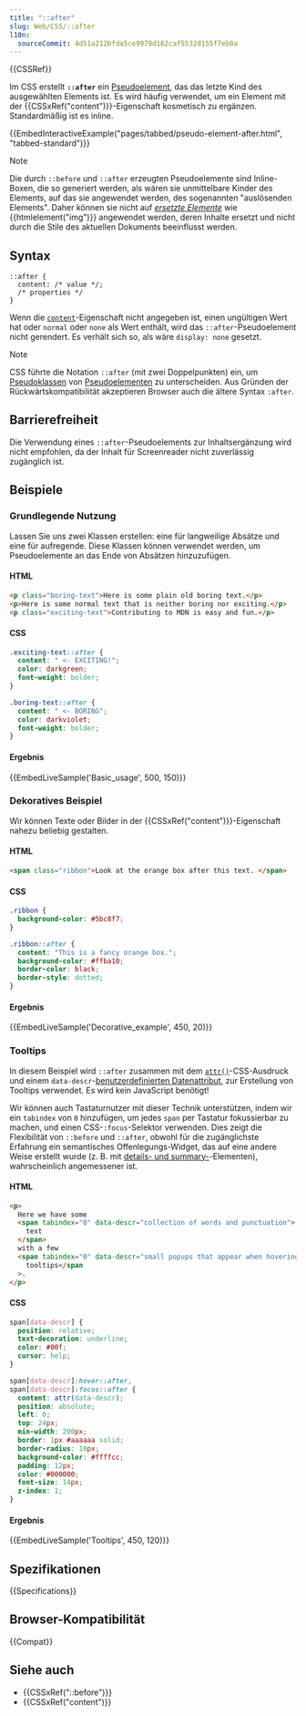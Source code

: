 ```yaml
---
title: "::after"
slug: Web/CSS/::after
l10n:
  sourceCommit: 4d51a212bfda5ce9978d162caf5532d155f7eb0a
---
```


{{CSSRef}}

Im CSS erstellt **`::after`** ein [Pseudoelement](/de/docs/Web/CSS/Pseudo-elements), das das letzte Kind des ausgewählten Elements ist. Es wird häufig verwendet, um ein Element mit der {{CSSxRef("content")}}-Eigenschaft kosmetisch zu ergänzen. Standardmäßig ist es inline.

{{EmbedInteractiveExample("pages/tabbed/pseudo-element-after.html", "tabbed-standard")}}

> [!NOTE]
> Die durch `::before` und `::after` erzeugten Pseudoelemente sind Inline-Boxen, die so generiert werden, als wären sie unmittelbare Kinder des Elements, auf das sie angewendet werden, des sogenannten "auslösenden Elements". Daher können sie nicht auf _[ersetzte Elemente](/de/docs/Web/CSS/Replaced_element)_ wie {{htmlelement("img")}} angewendet werden, deren Inhalte ersetzt und nicht durch die Stile des aktuellen Dokuments beeinflusst werden.

## Syntax

```css-nolint
::after {
  content: /* value */;
  /* properties */
}
```

Wenn die [`content`](/de/docs/Web/CSS/content)-Eigenschaft nicht angegeben ist, einen ungültigen Wert hat oder `normal` oder `none` als Wert enthält, wird das `::after`-Pseudoelement nicht gerendert. Es verhält sich so, als wäre `display: none` gesetzt.

> [!NOTE]
> CSS führte die Notation `::after` (mit zwei Doppelpunkten) ein, um [Pseudoklassen](/de/docs/Web/CSS/Pseudo-classes) von [Pseudoelementen](/de/docs/Web/CSS/Pseudo-elements) zu unterscheiden. Aus Gründen der Rückwärtskompatibilität akzeptieren Browser auch die ältere Syntax `:after`.

## Barrierefreiheit

Die Verwendung eines `::after`-Pseudoelements zur Inhaltsergänzung wird nicht empfohlen, da der Inhalt für Screenreader nicht zuverlässig zugänglich ist.

## Beispiele

### Grundlegende Nutzung

Lassen Sie uns zwei Klassen erstellen: eine für langweilige Absätze und eine für aufregende. Diese Klassen können verwendet werden, um Pseudoelemente an das Ende von Absätzen hinzuzufügen.

#### HTML

```html
<p class="boring-text">Here is some plain old boring text.</p>
<p>Here is some normal text that is neither boring nor exciting.</p>
<p class="exciting-text">Contributing to MDN is easy and fun.</p>
```

#### CSS

```css
.exciting-text::after {
  content: " <- EXCITING!";
  color: darkgreen;
  font-weight: bolder;
}

.boring-text::after {
  content: " <- BORING";
  color: darkviolet;
  font-weight: bolder;
}
```

#### Ergebnis

{{EmbedLiveSample('Basic_usage', 500, 150)}}

### Dekoratives Beispiel

Wir können Texte oder Bilder in der {{CSSxRef("content")}}-Eigenschaft nahezu beliebig gestalten.

#### HTML

```html
<span class="ribbon">Look at the orange box after this text. </span>
```

#### CSS

```css
.ribbon {
  background-color: #5bc8f7;
}

.ribbon::after {
  content: "This is a fancy orange box.";
  background-color: #ffba10;
  border-color: black;
  border-style: dotted;
}
```

#### Ergebnis

{{EmbedLiveSample('Decorative_example', 450, 20)}}

### Tooltips

In diesem Beispiel wird `::after` zusammen mit dem [`attr()`](/de/docs/Web/CSS/attr)-CSS-Ausdruck und einem `data-descr`-[benutzerdefinierten Datenattribut](/de/docs/Web/HTML/Global_attributes/data-*), zur Erstellung von Tooltips verwendet. Es wird kein JavaScript benötigt!

Wir können auch Tastaturnutzer mit dieser Technik unterstützen, indem wir ein `tabindex` von `0` hinzufügen, um jedes `span` per Tastatur fokussierbar zu machen, und einen CSS-`:focus`-Selektor verwenden. Dies zeigt die Flexibilität von `::before` und `::after`, obwohl für die zugänglichste Erfahrung ein semantisches Offenlegungs-Widget, das auf eine andere Weise erstellt wurde (z. B. mit [details- und summary-](/de/docs/Web/HTML/Element/details)-Elementen), wahrscheinlich angemessener ist.

#### HTML

```html
<p>
  Here we have some
  <span tabindex="0" data-descr="collection of words and punctuation">
    text
  </span>
  with a few
  <span tabindex="0" data-descr="small popups that appear when hovering">
    tooltips</span
  >.
</p>
```

#### CSS

```css
span[data-descr] {
  position: relative;
  text-decoration: underline;
  color: #00f;
  cursor: help;
}

span[data-descr]:hover::after,
span[data-descr]:focus::after {
  content: attr(data-descr);
  position: absolute;
  left: 0;
  top: 24px;
  min-width: 200px;
  border: 1px #aaaaaa solid;
  border-radius: 10px;
  background-color: #ffffcc;
  padding: 12px;
  color: #000000;
  font-size: 14px;
  z-index: 1;
}
```

#### Ergebnis

{{EmbedLiveSample('Tooltips', 450, 120)}}

## Spezifikationen

{{Specifications}}

## Browser-Kompatibilität

{{Compat}}

## Siehe auch

- {{CSSxRef("::before")}}
- {{CSSxRef("content")}}
